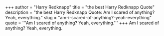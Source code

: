 +++
author = "Harry Redknapp"
title = "the best Harry Redknapp Quote"
description = "the best Harry Redknapp Quote: Am I scared of anything? Yeah, everything."
slug = "am-i-scared-of-anything?-yeah-everything"
quote = '''Am I scared of anything? Yeah, everything.'''
+++
Am I scared of anything? Yeah, everything.
